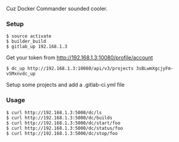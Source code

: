 Cuz Docker Commander sounded cooler.

### Setup
    $ source activate
    $ builder_build
    $ gitlab_up 192.168.1.3
    
Get your token from http://192.168.1.3:10080/profile/account
    
    $ dc_up http://192.168.1.3:10080/api/v3/projects 3sBLwmXgcjyFm-vSMxnvdc_up
    
Setup some projects and add a .gitlab-ci.yml file


### Usage
    $ curl http://192.168.1.3:5000/dc/ls
    $ curl http://192.168.1.3:5000/dc/builds
    $ curl http://192.168.1.3:5000/dc/start/foo
    $ curl http://192.168.1.3:5000/dc/status/foo
    $ curl http://192.168.1.3:5000/dc/stop/foo

